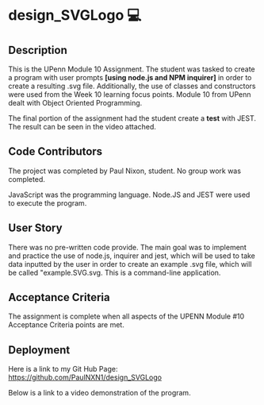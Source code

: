 # design_SVGLogo 💻

## Description
This is the UPenn Module 10 Assignment.  The student was tasked to create a program with user prompts **[using node.js and NPM inquirer]** in order to create a resulting .svg file.  Additionally, the use of classes and constructors were used from the Week 10 learning focus points.  Module 10 from UPenn dealt with Object Oriented Programming.  

The final portion of the assignment had the student create a **test** with JEST.  The result can be seen in the video attached.  


## Code Contributors
The project was completed by Paul Nixon, student. No group work was completed.

JavaScript was the programming language.  Node.JS and JEST were used to execute the program.   


## User Story
There was no pre-written code provide.   The main goal was to implement and practice the use of node.js, inquirer and jest, which will be used to take data inputted by the user in order to create an example .svg file, which will be called "example.SVG.svg.  This is a command-line application.  


## Acceptance Criteria
The assignment is complete when all aspects of the UPENN Module #10 Acceptance Criteria points are met. 


## Deployment

Here is a link to my Git Hub Page: 
https://github.com/PaulNXN1/design_SVGLogo


Below is a link to a video demonstration of the program.  


